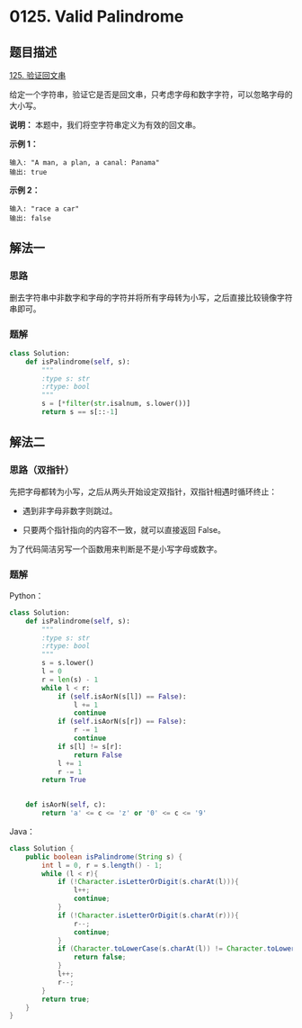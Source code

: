 # 0125. Valid Palindrome

## 题目描述

[125. 验证回文串](https://leetcode-cn.com/problems/valid-palindrome/)

给定一个字符串，验证它是否是回文串，只考虑字母和数字字符，可以忽略字母的大小写。

**说明：** 本题中，我们将空字符串定义为有效的回文串。

**示例 1：**

```
输入: "A man, a plan, a canal: Panama"
输出: true
```

**示例 2：**

```
输入: "race a car"
输出: false
```

## 解法一

### 思路

删去字符串中非数字和字母的字符并将所有字母转为小写，之后直接比较镜像字符串即可。

### 题解

```python
class Solution:
    def isPalindrome(self, s):
        """
        :type s: str
        :rtype: bool
        """
        s = [*filter(str.isalnum, s.lower())]
        return s == s[::-1]
```

## 解法二

### 思路（双指针）

先把字母都转为小写，之后从两头开始设定双指针，双指针相遇时循环终止：

- 遇到非字母非数字则跳过。

- 只要两个指针指向的内容不一致，就可以直接返回 False。

为了代码简洁另写一个函数用来判断是不是小写字母或数字。

### 题解

Python：

```python
class Solution:
    def isPalindrome(self, s):
        """
        :type s: str
        :rtype: bool
        """
        s = s.lower()
        l = 0
        r = len(s) - 1
        while l < r:
            if (self.isAorN(s[l]) == False):
                l += 1
                continue
            if (self.isAorN(s[r]) == False):
                r -= 1
                continue
            if s[l] != s[r]:
                return False
            l += 1
            r -= 1
        return True
    

    def isAorN(self, c):
        return 'a' <= c <= 'z' or '0' <= c <= '9'
```

Java：

```java
class Solution {
    public boolean isPalindrome(String s) {
        int l = 0, r = s.length() - 1;
        while (l < r){
            if (!Character.isLetterOrDigit(s.charAt(l))){
                l++;
                continue;
            }
            if (!Character.isLetterOrDigit(s.charAt(r))){
                r--;
                continue;
            }
            if (Character.toLowerCase(s.charAt(l)) != Character.toLowerCase(s.charAt(r))){
                return false;
            }
            l++;
            r--;
        }
        return true;
    }
}
```

